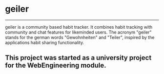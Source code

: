 # geiler
---
geiler is a community based habit tracker. It combines habit tracking with community and chat features for likeminded users. The acronym "geiler" stands for the german words "Gewohnheiten" and "Teiler", inspired by the applications habit sharing functionality.

This project was started as a university project for the WebEngineering module.
---
